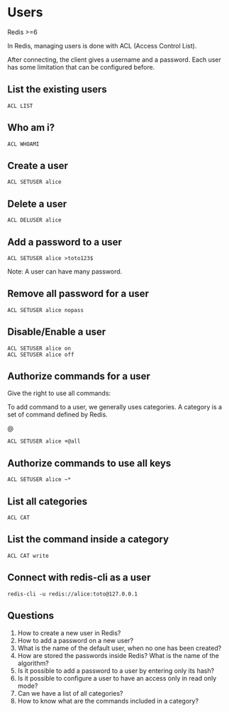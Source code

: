 # Users

Redis >=6

In Redis, managing users is done with ACL (Access Control List).

After connecting, the client gives a username and a password.
Each user has some limitation that can be configured before.

## List the existing users

```
ACL LIST
```

## Who am i?

```
ACL WHOAMI
```

## Create a user

```
ACL SETUSER alice
```

## Delete a user

```
ACL DELUSER alice
```

## Add a password to a user

```
ACL SETUSER alice >toto123$
```

Note: A user can have many password.

## Remove all password for a user

```
ACL SETUSER alice nopass
```

## Disable/Enable a user

```
ACL SETUSER alice on
ACL SETUSER alice off
```

## Authorize commands for a user

Give the right to use all commands:

To add command to a user, we generally uses categories.
A category is a set of command defined by Redis.

@<category>

```
ACL SETUSER alice +@all
```

## Authorize commands to use all keys

```
ACL SETUSER alice ~*
```

## List all categories

```
ACL CAT
```

## List the command inside a category

```
ACL CAT write
```

## Connect with redis-cli as a user

```
redis-cli -u redis://alice:toto@127.0.0.1
```

## Questions

1. How to create a new user in Redis?
2. How to add a password on a new user?
3. What is the name of the default user, when no one has been created?
4. How are stored the passwords inside Redis? What is the name of the algorithm?
5. Is it possible to add a password to a user by entering only its hash?
6. Is it possible to configure a user to have an access only in read only mode?
7. Can we have a list of all categories?
8. How to know what are the commands included in a category?
